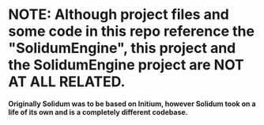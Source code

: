 # NOTE: Although project files and some code in this repo reference the "SolidumEngine", this project and the SolidumEngine project are NOT AT ALL RELATED.

**Originally Solidum was to be based on Initium, however Solidum took on a life of its own and is a completely different codebase.**
